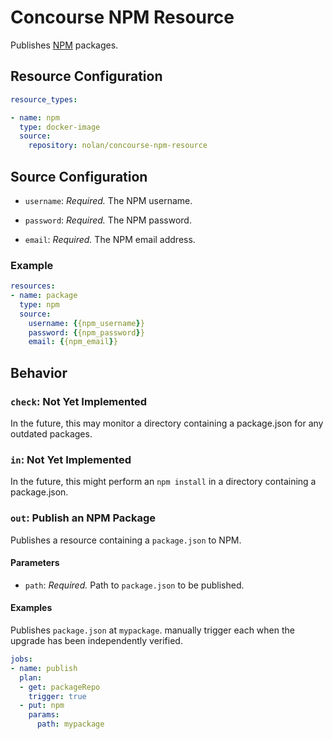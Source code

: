 # Concourse NPM Resource

Publishes [NPM](https://npmjs.com) packages.

## Resource Configuration

```yaml
resource_types:

- name: npm
  type: docker-image
  source:
    repository: nolan/concourse-npm-resource
```

## Source Configuration

* `username`: *Required.* The NPM username.

* `password`: *Required.* The NPM password.

* `email`: *Required.* The NPM email address.

### Example

```yaml
resources:
- name: package
  type: npm
  source:
    username: {{npm_username}}
    password: {{npm_password}}
    email: {{npm_email}}
```

## Behavior

### `check`: Not Yet Implemented

In the future, this may monitor a directory containing a package.json for any outdated packages.

### `in`: Not Yet Implemented

In the future, this might perform an `npm install` in a directory containing a package.json.

### `out`: Publish an NPM Package

Publishes a resource containing a `package.json` to NPM.

#### Parameters

* `path`: *Required.* Path to `package.json` to be published.


#### Examples

Publishes `package.json` at `mypackage`. manually trigger each when the upgrade has been independently verified.

```yaml
jobs:
- name: publish
  plan:
  - get: packageRepo
    trigger: true
  - put: npm
    params:
      path: mypackage
```
